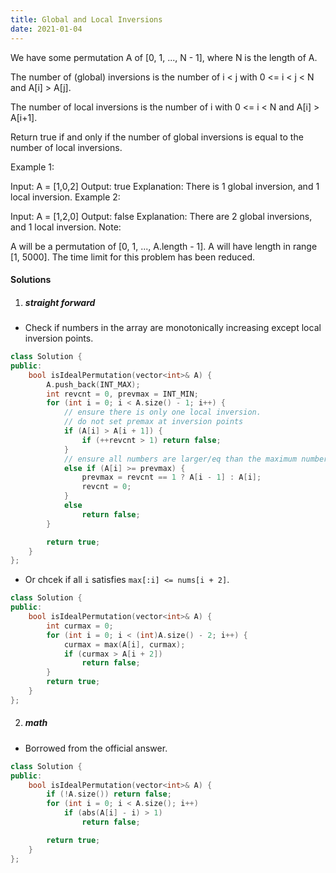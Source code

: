 ```yaml
---
title: Global and Local Inversions
date: 2021-01-04
---
```

We have some permutation A of [0, 1, ..., N - 1], where N is the length of A.

The number of (global) inversions is the number of i < j with 0 <= i < j < N and A[i] > A[j].

The number of local inversions is the number of i with 0 <= i < N and A[i] > A[i+1].

Return true if and only if the number of global inversions is equal to the number of local inversions.

Example 1:

Input: A = [1,0,2]
Output: true
Explanation: There is 1 global inversion, and 1 local inversion.
Example 2:

Input: A = [1,2,0]
Output: false
Explanation: There are 2 global inversions, and 1 local inversion.
Note:

A will be a permutation of [0, 1, ..., A.length - 1].
A will have length in range [1, 5000].
The time limit for this problem has been reduced.

#### Solutions

1. ##### straight forward

- Check if numbers in the array are monotonically increasing except local inversion points.

```cpp
class Solution {
public:
    bool isIdealPermutation(vector<int>& A) {
        A.push_back(INT_MAX);
        int revcnt = 0, prevmax = INT_MIN;
        for (int i = 0; i < A.size() - 1; i++) {
            // ensure there is only one local inversion.
            // do not set premax at inversion points
            if (A[i] > A[i + 1]) {
                if (++revcnt > 1) return false;
            }
            // ensure all numbers are larger/eq than the maximum number before
            else if (A[i] >= prevmax) {
                prevmax = revcnt == 1 ? A[i - 1] : A[i];
                revcnt = 0;
            }
            else
                return false;
        }

        return true;
    }
};
```

- Or chcek if all `i` satisfies `max[:i] <= nums[i + 2]`.

```cpp
class Solution {
public:
    bool isIdealPermutation(vector<int>& A) {
        int curmax = 0;
        for (int i = 0; i < (int)A.size() - 2; i++) {
            curmax = max(A[i], curmax);
            if (curmax > A[i + 2])
                return false;
        }
        return true;
    }
};
```

2. ##### math

- Borrowed from the official answer.

```cpp
class Solution {
public:
    bool isIdealPermutation(vector<int>& A) {
        if (!A.size()) return false;
        for (int i = 0; i < A.size(); i++)
            if (abs(A[i] - i) > 1)
                return false;

        return true;
    }
};
```